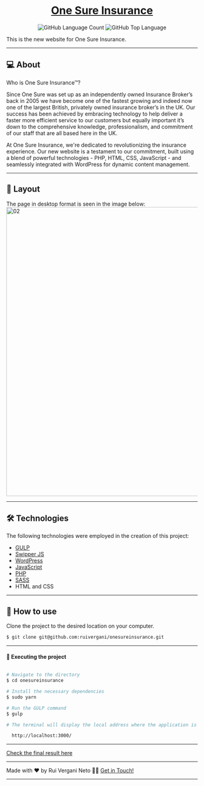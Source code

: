 <p align="center">
  <h1 align="center"><a href="https://www.onesureinsurance.co.uk/">One Sure Insurance</a></h1>
</p>

<p align="center" margin-top="25px" >
  <img alt="GitHub Language Count" src="https://img.shields.io/github/languages/count/ruivergani/onesureinsurance" />

  <img alt="GitHub Top Language" src="https://img.shields.io/github/languages/top/ruivergani/onesureinsurance" />
</p>

This is the new website for One Sure Insurance.
___

## 💻 About

Who is One Sure Insurance™?

Since One Sure was set up as an independently owned Insurance Broker’s back in 2005 we have become one of the fastest growing and indeed now one of the largest British, privately owned insurance broker’s in the UK. Our success has been achieved by embracing technology to help deliver a faster more efficient service to our customers but equally important it’s down to the comprehensive knowledge, professionalism, and commitment of our staff that are all based here in the UK.

At One Sure Insurance, we're dedicated to revolutionizing the insurance experience. Our new website is a testament to our commitment, built using a blend of powerful technologies - PHP, HTML, CSS, JavaScript - and seamlessly integrated with WordPress for dynamic content management.

___

## 🎨 Layout
The page in desktop format is seen in the image below:
<br>
<img width="760" alt="02" src="https://github.com/ruivergani/onesureinsurance/assets/70537459/ac7072f7-3870-4fe3-9961-50ffc1943199">

___

## 🛠 Technologies

The following technologies were employed in the creation of this project:

- [GULP](https://gulpjs.com/)
- [Swipper JS](https://swiperjs.com/)
- [WordPress](https://wordpress.org/)
- [JavaScript](https://developer.mozilla.org/en-US/docs/Web/JavaScript)
- [PHP](https://www.php.net/)
- [SASS](https://sass-lang.com/)
- HTML and CSS

___

## 🚀 How to use

Clone the project to the desired location on your computer.

```bash
$ git clone git@github.com:ruivergani/onesureinsurance.git
```
___

#### 🚧 Executing the project
```bash

# Navigate to the directory
$ cd onesureinsurance

# Install the necessary dependencies
$ sudo yarn

# Run the GULP command
$ gulp

# The terminal will display the local address where the application is running:

  http://localhost:3000/

```

___

[Check the final result here](https://www.onesureinsurance.co.uk/)

___

Made with ❤️ by Rui Vergani Neto 👋🏽 [Get in Touch!](https://www.linkedin.com/in/ruivergani/)

---
